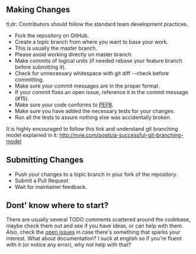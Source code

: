 ## Making Changes
tl;dr: Contributors should follow the standard team development practices.

* Fork the repository on GitHub.
* Create a topic branch from where you want to base your work.
* This is usually the master branch.
* Please avoid working directly on master branch.
* Make commits of logical units (if needed rebase your feature branch before submitting it).
* Check for unnecessary whitespace with git diff --check before committing.
* Make sure your commit messages are in the proper format.
* If your commit fixes an open issue, reference it in the commit message (#15).
* Make sure your code conforms to [PEP8](https://www.python.org/dev/peps/pep-0008/).
* Make sure you have added the necessary tests for your changes.
* Run all the tests to assure nothing else was accidentally broken.


It is highly encouraged to follow this link and understand git branching model explained in it: http://nvie.com/posts/a-successful-git-branching-model

## Submitting Changes

* Push your changes to a topic branch in your fork of the repository.
* Submit a Pull Request.
* Wait for maintainer feedback.


## Dont' know where to start? 
There are usually several TODO comments scattered around the codebase, maybe
check them out and see if you have ideas, or can help with them. Also, check
the [open issues](https://github.com/muatik/flask-profiler/issues) in case there's something that sparks your interest. What
about documentation?  I suck at english so if you're fluent with it (or notice
any error), why not help with that? 
